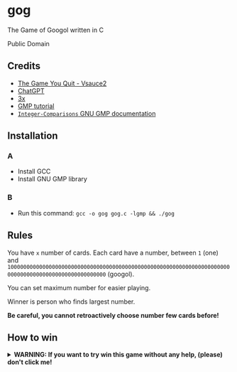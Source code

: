 # gog

The Game of Googol written in C

Public Domain

## Credits

- [The Game You Quit - Vsauce2](https://www.youtube.com/watch?v=OeJobV4jJG0)
- [ChatGPT](ai.com)
- [3x](https://github.com/Andrej123456789/3x)
- [GMP tutorial](https://home.cs.colorado.edu/~srirams/courses/csci2824-spr14/gmpTutorial.html)
- [`Integer-Comparisons` GNU GMP documentation](https://gmplib.org/manual/Integer-Comparisons)

## Installation

### A

- Install GCC
- Install GNU GMP library

### B

- Run this command: `gcc -o gog gog.c -lgmp && ./gog`

## Rules

You have `x` number of cards. Each card have a number, between `1` (one) and `10000000000000000000000000000000000000000000000000000000000000000000000000000000000000000000000000000` (googol).

You can set maximum number for easier playing.

Winner is person who finds largest number.

**Be careful, you cannot retroactively choose number few cards before!**

## How to win

<details>
  <summary><strong>WARNING: If you want to try win this game without any help, (please) don't click me!</strong></summary>
  
  Divide number of cards with number `e` (_2.7182818284590452353602874713527..._) and round result to nearest natural number. When your card's position is same as result moment ago, continue playing and when you get bigger number than on card with that position, quit playing.

Example: 10/e ≈ 4

- Card 4: 78 - CONTINUE PLAYING
- Card 5: 68 - CONTINUE PLAYING
- Card 6: 81 - QUIT

</details>
